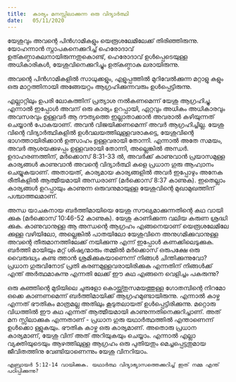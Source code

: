 ```yaml
---
title:  കാര്യം മനസ്സിലാക്കുന്ന ഒരു വിദ്യാർത്ഥി
date:   05/11/2020
---
```


യേശുവും അവന്റെ പിൻഗാമികളും യെരൂശലേമിലേക്ക് തിരിഞ്ഞിരുന്നു. യോഹന്നാൻ സ്നാപകനെക്കുറിച്ച് ഹെരോദാവ് ഉത്കണ്ഠാകുലനായിരുന്നതുകൊണ്ട്, ഹെരോദാവ് ഉൾപ്പെടെയുള്ള അധികാരികൾ, യേശുവിനെക്കുറിച്ചും ഉത്കണ്ഠാകു ലരായിരുന്നു.

അവന്റെ പിൻഗാമികളിൽ സാധുക്കളും, എളുപ്പത്തിൽ മുറിവേൽക്കുന്ന മറ്റാളു കളും ഒരു മാറ്റത്തിനായി അങ്ങേയറ്റം ആഗ്രഹിക്കുന്നവരും ഉൾപ്പെട്ടിരുന്നു.

എല്ലാറ്റിലും ഉപരി ലോകത്തിന് പ്രത്യാശ നൽകണമെന്ന് യേശു ആഗ്രഹിച്ചു. എന്നാൽ ഇപ്പോൾ അവന് ഒരു കാര്യം ഉറപ്പായി, ഏറ്റവും അധികം അധികാരവും അവസരവും ഉള്ളവർ ആ ദൗത്യത്തെ ഇല്ലാതാക്കാൻ അവരാൽ കഴിയുന്നത് ചെയ്യാൻ പോകയാണ്. അവൻ വിജയിക്കണമെന്ന് അവർ ആഗ്രഹിച്ചില്ല. യേശു വിന്റെ വിദ്യാർത്ഥികളിൽ ഉൾവലയത്തിലുള്ളവരാകട്ടെ, യേശുവിന്റെ ഭാഗത്തായിരിക്കാൻ ഉത്സാഹം ഉള്ളവരായി തോന്നി. എന്നാൽ അതേ സമയം, അവർ ആശയക്കുഴപ്പം ഉള്ളവരായി തോന്നി, അല്ലെങ്കിൽ അന്ധർ. ഉദാഹരണത്തിന്, മർക്കൊസ് 8:31-33 ൽ, അവർക്ക് കാണുവാൻ പ്രയാസമുള്ള കാര്യങ്ങൾ കാണുവാൻ അവന്റെ വിദ്യാർത്ഥി കളെ പ്രധാന ഗുരു ആഹ്വാനം ചെയ്യുകയാണ്. അതായത്, കാര്യമായ കാര്യങ്ങളിൽ അവർ ഇപ്പോഴും അനേക രീതികളിൽ ആത്മീയമായി അന്ധരാണ് (മർക്കൊസ് 8:37 കാണുക). ഇതെല്ലാം കാര്യങ്ങൾ ഉറപ്പായും കാണുന്ന ഒരുവനുമായുള്ള യേശുവിന്റെ മുഖാമുഖത്തിന് പശ്ചാത്തലമാണ്.

അന്ധ യാചകനായ ബർത്തിമായിയെ യേശു സൗഖ്യമാക്കുന്നതിന്റെ കഥ വായി ക്കുക (മർക്കൊസ് 10:46-52 കാണുക). യേശു കാണിക്കുന്ന വലിയ കരുണ ശ്രദ്ധി ക്കുക. കാണുവാനുള്ള ആ അന്ധന്റെ ആഗ്രഹം എങ്ങനെയാണ് യെരൂശലേമിലേ ക്കുള്ള വഴിയിലോ, അല്ലെങ്കിൽ പാതയിലോ യേശുവിനെ അനുഗമിക്കുവാനുള്ള അവന്റെ തീരുമാനത്തിലേക്ക് നയിക്കുന്നു എന്ന് ഇപ്പോൾ കണക്കിലെടുക്കുക. ബർത്തി മായിയും മറ്റ് ശിഷ്യന്മാരും തമ്മിൽ മർക്കൊസ് ഒരുപക്ഷേ ഒരു വൈരുദ്ധ്യം കണ്ട ത്താൻ ശ്രമിക്കുകയാണെന്ന് നിങ്ങൾ ചിന്തിക്കുന്നുവോ? പ്രധാന ഗുരുവിനോട് പ്രതി കരണമുള്ളവരായിരിക്കുക എന്നതിന് നിങ്ങൾക്ക് എന്ത് അർത്ഥമാകുന്നു എന്നതി ലേക്ക് ഈ കഥ എങ്ങനെ വെളിച്ചം പകരുന്നു?

ഒരു കുഞ്ഞിന്റെ മുടിയിലെ ചുരുളോ കൊയ്ത്ത്തുസമയത്തുള്ള ഗോതമ്പിന്റെ നിറമോ ഒക്കെ കാണണമെന്ന് ബർത്തിമായിക്ക് ആഗ്രഹമുണ്ടായിരുന്നു. എന്നാൽ കാഴ്ച എന്നത് ഭൗതികം മാത്രമല്ല അതിലും കൂടുതലായത് ഉൾപ്പെട്ടിരിക്കുന്നു. മറ്റൊരു വിധത്തിൽ ഈ കഥ എന്നത് ആത്മീയമായി കാണുന്നതിനെക്കുറിച്ചാണ്. അത് മന സ്സിലാക്കുക എന്നതാണ് - പ്രധാന ഗുരു യഥാർത്ഥത്തിൽ എന്താണെന്ന് ഉൾക്കൊ ള്ളുകയും. ഭൗതിക കാഴ്ച ഒരു കാര്യമാണ്. അതൊരു പ്രധാന കാര്യമാണ്, യേശു വിന് അത് അറിയുകയും ചെയ്യാം. എന്നാൽ എല്ലാ വ്യക്തിയുടെയും ആഴത്തിലുള്ള ആഗ്രഹം ഒരു പുതിയതും മെച്ചപ്പെട്ടതുമായ ജീവിതത്തിനു വേണ്ടിയാണെന്നും യേശു വിനറിയാം.

`എബ്രായർ 5:12-14 വായിക്കുക. യഥാർത്ഥ വിദ്യാഭ്യാസത്തെക്കുറിച്ച് ഇത് നമ്മ എന്ത് പഠിപ്പിക്കുന്നു?`
